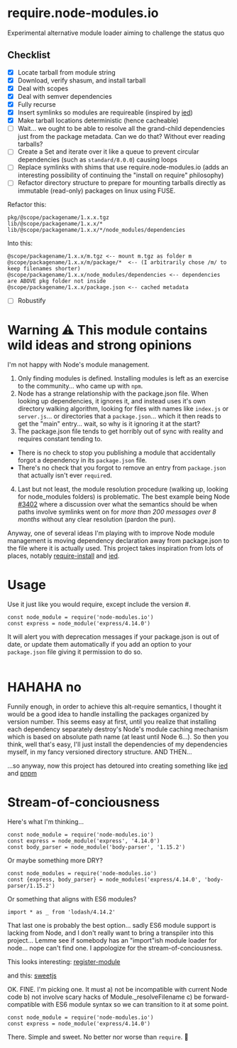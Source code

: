 # require.node-modules.io
Experimental alternative module loader aiming to challenge the status quo

## Checklist
- [x] Locate tarball from module string
- [x] Download, verify shasum, and install tarball
- [x] Deal with scopes
- [x] Deal with semver dependencies
- [x] Fully recurse
- [x] Insert symlinks so modules are requireable (inspired by [ied](http://registry.node-modules.io/_browse/#/ied))
- [x] Make tarball locations deterministic (hence cacheable)
- [ ] Wait... we ought to be able to resolve all the grand-child dependencies just from the package metadata. Can we do that? Without ever reading tarballs?
- [ ] Create a Set and iterate over it like a queue to prevent circular dependencies (such as `standard/8.0.0`) causing loops
- [ ] Replace symlinks with shims that use require.node-modules.io (adds an interesting possibility of continuing the "install on require" philosophy)
- [ ] Refactor directory structure to prepare for mounting tarballs directly as immutable (read-only) packages on linux using FUSE.

Refactor this:

```
pkg/@scope/packagename/1.x.x.tgz
lib/@scope/packagename/1.x.x/*
lib/@scope/packagename/1.x.x/*/node_modules/dependencies
```
Into this:
```
@scope/packagename/1.x.x/m.tgz <-- mount m.tgz as folder m
@scope/packagename/1.x.x/m/package/*  <-- (I arbitrarily chose /m/ to keep filenames shorter)
@scope/packagename/1.x.x/node_modules/dependencies <-- dependencies are ABOVE pkg folder not inside
@scope/packagename/1.x.x/package.json <-- cached metadata
```

- [ ] Robustify

# Warning :warning: This module contains wild ideas and strong opinions
I'm not happy with Node's module management.

1. Only finding modules is defined. Installing modules is left as an exercise to the community... who came up with `npm`.
2. Node has a strange relationship with the package.json file. When looking up dependencies, it ignores it, and instead
   uses it's own directory walking algorithm, looking for files with names like `index.js` or `server.js`... or
   directories that a `package.json`... which it then reads to get the "main" entry... wait, so why is it ignoring it
   at the start?
3. The package.json file tends to get horribly out of sync with reality and requires constant tending to.
  - There is no check to stop you publishing a module that accidentally forgot a dependency in its `package.json` file.
  - There's no check that you forgot to remove an entry from `package.json` that actually isn't ever `require`d.
4. Last but not least, the module resolution procedure (walking up, looking for node_modules folders) is problematic.
   The best example being Node [#3402](https://github.com/nodejs/node/issues/3402) where a discussion over
   what the semantics should be when paths involve symlinks went on for *more than 200 messages over 8 months* without
   any clear resolution (pardon the pun).

Anyway, one of several ideas I'm playing with to improve Node module management is moving dependency declaration
away from package.json to the file where it is actually used. This project takes inspiration from lots of places,
notably [require-install] and [ied].

# Usage

Use it just like you would require, except include the version #.

```
const node_module = require('node-modules.io')
const express = node_module('express/4.14.0')
```

It will alert you with deprecation messages if your package.json is
out of date, or update them automatically if you add an option to your `package.json` file giving it permission to do so.

```json

```

# HAHAHA no
Funnily enough, in order to achieve this alt-require semantics, I thought it would be a good idea to handle installing the packages organized by version number. This seems easy at first, until you realize that installing each dependency separately destroy's Node's module caching mechanism which is based on absolute path name (at least until Node 6...). So then you think, well that's easy, I'll just install the dependencies of my dependencies myself, in my fancy versioned directory structure. AND THEN... 

...so anyway, now this project has detoured into creating something like [ied] and [pnpm]

# Stream-of-conciousness
Here's what I'm thinking...

```
const node_module = require('node-modules.io')
const express = node_module('express', '4.14.0')
const body_parser = node_module('body-parser', '1.15.2')

```

Or maybe something more DRY?

```
const node_modules = require('node-modules.io')
const {express, body_parser} = node_modules('express/4.14.0', 'body-parser/1.15.2')

```

Or something that aligns with ES6 modules?
```
import * as _ from 'lodash/4.14.2'
```

That last one is probably the best option... sadly ES6 module support is lacking from Node, and I don't really want to bring a transpiler into this project... Lemme see if somebody has an "import"ish module loader for node... nope can't find one. I appologize for the stream-of-conciousness.

This looks interesting: [register-module](http://registry.node-modules.io/_browse/#/register-module)

and this: [sweetjs](http://sweetjs.org/)

OK. FINE. I'm picking one. It must
a) not be incompatible with current Node code
b) not involve scary hacks of Module._resolveFilename
c) be forward-compatible with ES6 module syntax so we can transition to it at some point.

```
const node_module = require('node-modules.io')
const express = node_module('express/4.14.0')
```

There. Simple and sweet. No better nor worse than `require`. :shrug:

[ied]: https://local-npm.node-modules.io/#/ied
[require-install]: https://local-npm.node-modules.io/#/require-install
[pnpm]: https://local-npm.node-modules.io/#/pnpm
